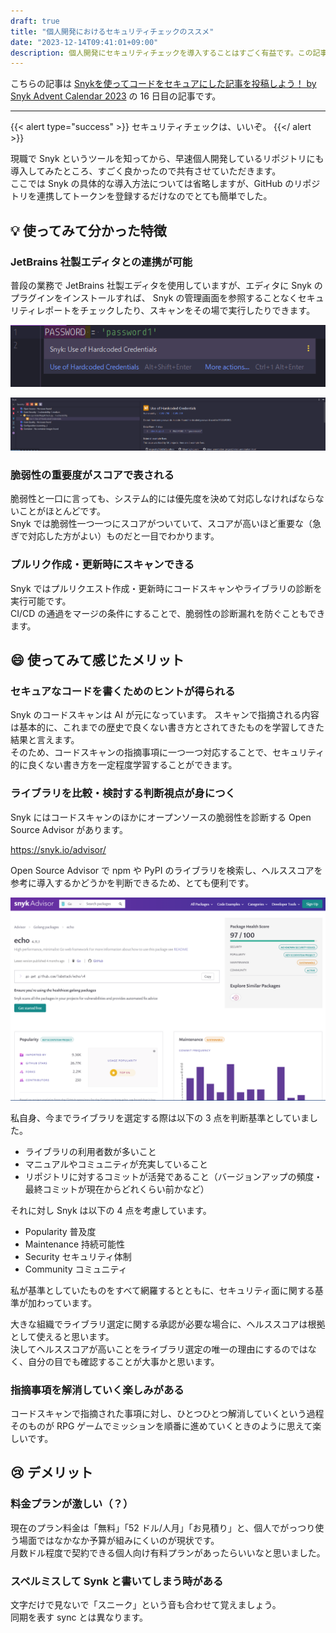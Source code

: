 ```yaml
---
draft: true
title: "個人開発におけるセキュリティチェックのススメ"
date: "2023-12-14T09:41:01+09:00"
description: 個人開発にセキュリティチェックを導入することはすごく有益です。この記事では Snyk を用いて個人開発のコードに対するチェックを行うことのメリットなどを紹介しています。
---
```


こちらの記事は [Snykを使ってコードをセキュアにした記事を投稿しよう！ by Snyk Advent Calendar 2023](https://qiita.com/advent-calendar/2023/snyk)
の 16 日目の記事です。

---

{{< alert type="success" >}}
セキュリティチェックは、いいぞ。
{{</ alert >}}

現職で Snyk というツールを知ってから、早速個人開発しているリポジトリにも導入してみたところ、すごく良かったので共有させていただきます。  
ここでは Snyk の具体的な導入方法については省略しますが、GitHub のリポジトリを連携してトークンを登録するだけなのでとても簡単でした。

## :bulb: 使ってみて分かった特徴

### JetBrains 社製エディタとの連携が可能

普段の業務で JetBrains 社製エディタを使用していますが、エディタに Snyk のプラグインをインストールすれば、
Snyk の管理画面を参照することなくセキュリティレポートをチェックしたり、スキャンをその場で実行したりできます。

![snyk-ide-error.png](snyk-ide-error.png)

![snyk-ide-tab.png](snyk-ide-tab.png)

### 脆弱性の重要度がスコアで表される

脆弱性と一口に言っても、システム的には優先度を決めて対応しなければならないことがほとんどです。  
Snyk では脆弱性一つ一つにスコアがついていて、スコアが高いほど重要な（急ぎで対応した方がよい）ものだと一目でわかります。

### プルリク作成・更新時にスキャンできる

Snyk ではプルリクエスト作成・更新時にコードスキャンやライブラリの診断を実行可能です。  
CI/CD の通過をマージの条件にすることで、脆弱性の診断漏れを防ぐこともできます。

## :smile: 使ってみて感じたメリット

### セキュアなコードを書くためのヒントが得られる

Snyk のコードスキャンは AI が元になっています。
スキャンで指摘される内容は基本的に、これまでの歴史で良くない書き方とされてきたものを学習してきた結果と言えます。  
そのため、コードスキャンの指摘事項に一つ一つ対応することで、セキュリティ的に良くない書き方を一定程度学習することができます。

### ライブラリを比較・検討する判断視点が身につく

Snyk にはコードスキャンのほかにオープンソースの脆弱性を診断する Open Source Advisor があります。

https://snyk.io/advisor/

Open Source Advisor で npm や PyPI のライブラリを検索し、ヘルススコアを参考に導入するかどうかを判断できるため、とても便利です。  

![snyk-advisor.png](snyk-advisor.png)

私自身、今までライブラリを選定する際は以下の 3 点を判断基準としていました。

- ライブラリの利用者数が多いこと
- マニュアルやコミュニティが充実していること
- リポジトリに対するコミットが活発であること（バージョンアップの頻度・最終コミットが現在からどれくらい前かなど）

それに対し Snyk は以下の 4 点を考慮しています。

- Popularity 普及度
- Maintenance 持続可能性
- Security セキュリティ体制
- Community コミュニティ

私が基準としていたものをすべて網羅するとともに、セキュリティ面に関する基準が加わっています。

大きな組織でライブラリ選定に関する承認が必要な場合に、ヘルススコアは根拠として使えると思います。  
決してヘルススコアが高いことをライブラリ選定の唯一の理由にするのではなく、自分の目でも確認することが大事かと思います。

### 指摘事項を解消していく楽しみがある

コードスキャンで指摘された事項に対し、ひとつひとつ解消していくという過程そのものが
RPG ゲームでミッションを順番に進めていくときのように思えて楽しいです。

## :cry: デメリット

### 料金プランが激しい（？）

現在のプラン料金は「無料」「52 ドル/人月」「お見積り」と、個人でがっつり使う場面ではなかなか予算が組みにくいのが現状です。  
月数ドル程度で契約できる個人向け有料プランがあったらいいなと思いました。

### スペルミスして Synk と書いてしまう時がある

文字だけで見ないで「スニーク」という音も合わせて覚えましょう。  
同期を表す sync とは異なります。
